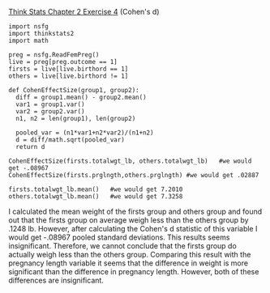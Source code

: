 [Think Stats Chapter 2 Exercise 4](http://greenteapress.com/thinkstats2/html/thinkstats2003.html#toc24) (Cohen's d)
```
import nsfg
import thinkstats2
import math

preg = nsfg.ReadFemPreg()
live = preg[preg.outcome == 1]
firsts = live[live.birthord == 1]
others = live[live.birthord != 1]

def CohenEffectSize(group1, group2):
  diff = group1.mean() - group2.mean()
  var1 = group1.var()
  var2 = group2.var()
  n1, n2 = len(group1), len(group2)
  
  pooled_var = (n1*var1+n2*var2)/(n1+n2)
  d = diff/math.sqrt(pooled_var)
  return d
  
CohenEffectSize(firsts.totalwgt_lb, others.totalwgt_lb)   #we would get -.08967
CohenEffectSize(firsts.prglngth,others.prglngth) #we would get .02887

firsts.totalwgt_lb.mean()   #we would get 7.2010
others.totalwgt_lb.mean()   #we would get 7.3258
```
I calculated the mean weight of the firsts group and others group and found out that the firsts group on average weigh less than the others group by .1248 lb. However, after calculating the Cohen's d statistic of this variable I would get -.08967 pooled standard deviations. This results seems insignificant. Therefore, we cannot conclude that the firsts group do actually weigh less than the others group. Comparing this result with the pregnancy length variable it seems that the difference in weight is more significant than the difference in pregnancy length. However, both of these differences are insignificant. 
